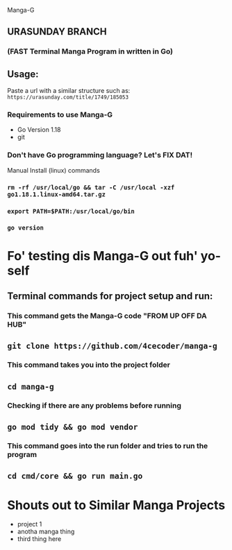  Manga-G 
## URASUNDAY BRANCH
 ### (FAST Terminal Manga Program in written in Go)
## Usage:
Paste a url with a similar structure such as: `https://urasunday.com/title/1749/185053`

### Requirements to use Manga-G
 - Go Version 1.18
 - git

### Don't have Go programming language? Let's FIX DAT!

Manual Install (linux) commands
### `rm -rf /usr/local/go && tar -C /usr/local -xzf go1.18.1.linux-amd64.tar.gz`

### `export PATH=$PATH:/usr/local/go/bin`

### `go version`




# Fo' testing dis Manga-G out fuh' yo-self

## Terminal commands for project setup and run:

### This command gets the Manga-G code "FROM UP OFF DA HUB"

## `git clone https://github.com/4cecoder/manga-g`

### This command takes you into the project folder

## `cd manga-g`

### Checking if there are any problems before running 

## `go mod tidy && go mod vendor`

### This command goes into the run folder and tries to run the program

## `cd cmd/core && go run main.go`



# Shouts out to Similar Manga Projects
<Your manga project github repo LINK here UPON pull request>

- project 1 
- anotha manga thing
- third thing here
 

